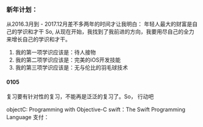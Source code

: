 ### 新年计划：

从2016.3月到 - 2017.12月差不多两年的时间才让我明白：
年轻人最大的财富是自己的学识和才干
So, 从现在开始，我找到了我前进的方向，我要用尽自己的全力来增长自己的学识和才干。
1. 我的第一项学识应该是：待人接物
2. 我的第二项学识应该是：完美的iOS开发技能
3. 我的第三项学识应该是：无与伦比的羽毛球技术

#### 0105

复习要有针对性的复习，不能再是泛泛的复习了。So， 行动吧

objectC: Programming with Objective-C
swift：The Swift Programming Language
支付：
